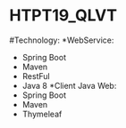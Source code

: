 # HTPT19_QLVT
#Technology:
 *WebService:
  + Spring Boot
  + Maven
  + RestFul
  + Java 8
 *Client Java Web:
  + Spring Boot
  + Maven
  + Thymeleaf
